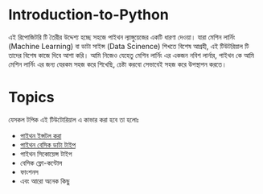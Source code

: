# Introduction-to-Python

এই রিপোজিটরি টি তৈরীর উদ্দেশ্য হচ্ছে সহজে পাইথন ল্যাঙ্গুয়েজের একটি ধারণা দেওয়া। যারা মেশিন লার্নিং (Machine Learning) বা ডাটা সাইন্স (Data Scinence) শিখতে বিশেষ আগ্রহী, এই টিউটরিয়াল টি তাদের বিশেষ কাজে দিবে আশা করি। আমি নিজেও যেহেতু মেশিন লার্নিং এর একজন নবিশ লার্নার, পাইথন কে আমি মেশিন লার্নিং এর জন্য যেরকম সহজ করে শিখেছি, চেষ্টা করবো সেভাবেই সহজ করে উপস্থাপন করতে। 

# Topics 

যেসকল টপিক এই টিউটোরিয়াল এ কাভার করা হবে তা হলোঃ 

  - [পাইথন ইন্সটল করা](https://github.com/jakariamd/Introduction-to-Python/tree/master/Python%20Installation)
  - [পাইথন বেসিক ডাটা টাইপ](https://github.com/jakariamd/Introduction-to-Python/tree/master/Python%20Data%20Types)
  - পাইথন সিকোয়েন্স টাইপ 
  - বেসিক ফ্লো-কন্টোল 
  - ফাংশনস 
  - এবং আরো অনেক কিছু 
